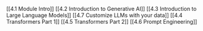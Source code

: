 [[4.1 Module Intro]]
[[4.2 Introduction to Generative AI]]
[[4.3 Introduction to Large Language Models]]
[[4.7 Customize LLMs with your data]]
[[4.4 Transformers Part 1]]
[[4.5 Transformers Part 2]]
[[4.6 Prompt Engineering]]